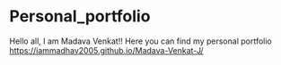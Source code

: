 # Personal_portfolio
Hello all, I am Madava Venkat!! Here you can find my personal portfolio
https://iammadhav2005.github.io/Madava-Venkat-J/
